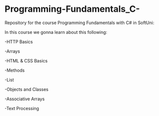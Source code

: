 # Programming-Fundamentals_C-
Repository for the course Programming Fundamentals with C# in SoftUni:

In this course we gonna learn about this following: 

-HTTP Basics 

-Arrays

-HTML & CSS Basics 

-Methods 

-List 

-Objects and Classes

-Associative Arrays

-Text Processing


